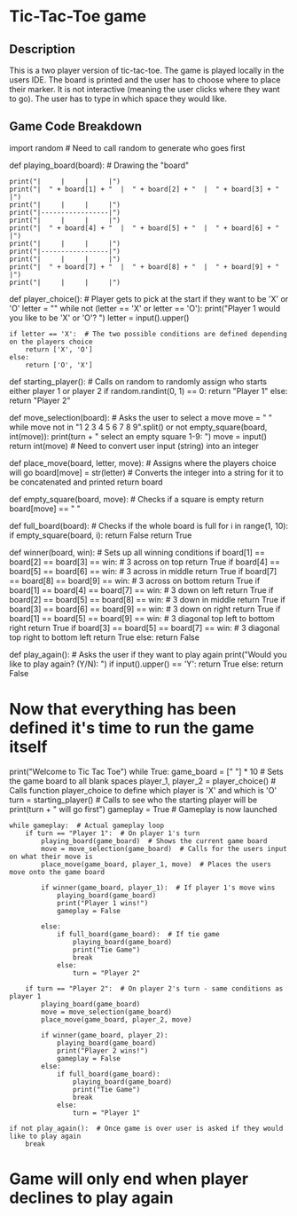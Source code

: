 # Tic-Tac-Toe game

## Description
This is a two player version of tic-tac-toe. The game is played locally in the users IDE.
The board is printed and the user has to choose where to place their marker. It is not interactive (meaning the user clicks where they want to go).
The user has to type in which space they would like.

## Game Code Breakdown


import random  # Need to call random to generate who goes first


def playing_board(board):  # Drawing the "board"

    print("|     |     |     |")
    print("|  " + board[1] + "  |  " + board[2] + "  |  " + board[3] + "  |")
    print("|     |     |     |")
    print("|-----------------|")
    print("|     |     |     |")
    print("|  " + board[4] + "  |  " + board[5] + "  |  " + board[6] + "  |")
    print("|     |     |     |")
    print("|-----------------|")
    print("|     |     |     |")
    print("|  " + board[7] + "  |  " + board[8] + "  |  " + board[9] + "  |")
    print("|     |     |     |")


def player_choice():  # Player gets to pick at the start if they want to be 'X' or 'O'
    letter = ""
    while not (letter == 'X' or letter == 'O'):
        print("Player 1 would you like to be 'X' or 'O'? ")
        letter = input().upper()

    if letter == 'X':  # The two possible conditions are defined depending on the players choice
        return ['X', 'O']
    else:
        return ['O', 'X']


def starting_player():  # Calls on random to randomly assign who starts either player 1 or player 2
    if random.randint(0, 1) == 0:
        return "Player 1"
    else:
        return "Player 2"


def move_selection(board):  # Asks the user to select a move
    move = " "
    while move not in "1 2 3 4 5 6 7 8 9".split() or not empty_square(board, int(move)):
        print(turn + " select an empty square 1-9: ")
        move = input()
    return int(move)  # Need to convert user input (string) into an integer


def place_move(board, letter, move):  # Assigns where the players choice will go
    board[move] = str(letter)  # Converts the integer into a string for it to be concatenated and printed
    return board


def empty_square(board, move):  # Checks if a square is empty
    return board[move] == " "


def full_board(board):  # Checks if the whole board is full
    for i in range(1, 10):
        if empty_square(board, i):
            return False
    return True


def winner(board, win):  # Sets up all winning conditions
    if board[1] == board[2] == board[3] == win:  # 3 across on top
        return True
    if board[4] == board[5] == board[6] == win:  # 3 across in middle
        return True
    if board[7] == board[8] == board[9] == win:  # 3 across on bottom
        return True
    if board[1] == board[4] == board[7] == win:  # 3 down on left
        return True
    if board[2] == board[5] == board[8] == win:  # 3 down in middle
        return True
    if board[3] == board[6] == board[9] == win:  # 3 down on right
        return True
    if board[1] == board[5] == board[9] == win:  # 3 diagonal top left to bottom right
        return True
    if board[3] == board[5] == board[7] == win:  # 3 diagonal top right to bottom left
        return True
    else:
        return False


def play_again():  # Asks the user if they want to play again
    print("Would you like to play again? (Y/N): ")
    if input().upper() == 'Y':
        return True
    else:
        return False


# Now that everything has been defined it's time to run the game itself


print("Welcome to Tic Tac Toe")
while True:
    game_board = [" "] * 10  # Sets the game board to all blank spaces
    player_1, player_2 = player_choice()  # Calls function player_choice to define which player is 'X' and which is 'O'
    turn = starting_player()  # Calls to see who the starting player will be
    print(turn + " will go first")
    gameplay = True  # Gameplay is now launched

    while gameplay:  # Actual gameplay loop
        if turn == "Player 1":  # On player 1's turn
            playing_board(game_board)  # Shows the current game board
            move = move_selection(game_board)  # Calls for the users input on what their move is
            place_move(game_board, player_1, move)  # Places the users move onto the game board

            if winner(game_board, player_1):  # If player 1's move wins
                playing_board(game_board)
                print("Player 1 wins!")
                gameplay = False

            else:
                if full_board(game_board):  # If tie game
                    playing_board(game_board)
                    print("Tie Game")
                    break
                else:
                    turn = "Player 2"

        if turn == "Player 2":  # On player 2's turn - same conditions as player 1
            playing_board(game_board)
            move = move_selection(game_board)
            place_move(game_board, player_2, move)

            if winner(game_board, player_2):
                playing_board(game_board)
                print("Player 2 wins!")
                gameplay = False
            else:
                if full_board(game_board):
                    playing_board(game_board)
                    print("Tie Game")
                    break
                else:
                    turn = "Player 1"

    if not play_again():  # Once game is over user is asked if they would like to play again
        break

#  Game will only end when player declines to play again
